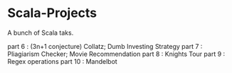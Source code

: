 # Scala-Projects

A bunch of Scala taks.

part 6 : (3n+1 conjecture) Collatz; Dumb Investing Strategy
part 7 : Pliagiarism Checker; Movie Recommendation
part 8 : Knights Tour
part 9 : Regex operations
part 10 : Mandelbot 
